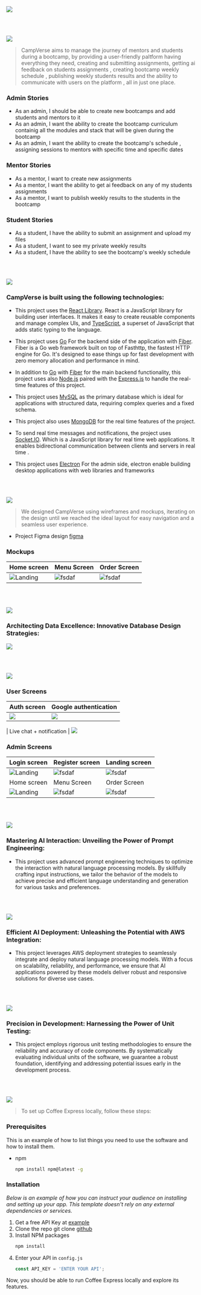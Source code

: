 <img src="./readme/title1.svg"/>

<br><br>

<!-- project philosophy -->
<img src="./readme/title2.svg"/>

> CampVerse aims to manage the journey of mentors and students during a bootcamp, by providing a user-friendly paltform having everything they need, creating and submitting assignments, getting ai feedback on students assignments , creating bootcamp weekly schedule , publishing weekly students results and the ability to communicate with users on the platform , all in just one place.

### Admin Stories
- As an admin, I should be able to create new bootcamps and add students and mentors to it
- As an admin, I want the ability to create the bootcamp curriculum containig all the modules and stack that will be given during the bootcamp
- As an admin, I want the ability to create the bootcamp's schedule , assigning sessions to mentors with specific time and specific dates

### Mentor Stories
- As a mentor, I want to create new assignments 
- As a mentor, I want the ability to get ai feedback on any of my students assignments
- As a mentor, I want to publish weekly results to the students in the bootcamp

### Student Stories
- As a student, I have the ability to submit an assignment and upload my files
- As a student, I want to see my private weekly results 
- As a student, I have the ability to see the bootcamp's weekly schedule 



<br><br>
<!-- Tech stack -->
<img src="./readme/title3.svg"/>

###  CampVerse is built using the following technologies:

- This project uses the [React Library](https://react.dev/). React is a JavaScript library for building user interfaces. It makes it easy to create reusable components and manage complex UIs, and [TypeScript](https://www.typescriptlang.org/), a superset of JavaScript that adds static typing to the language.

- This project uses [Go](https://go.dev/) For the backend side of the application with [Fiber](https://gofiber.io). Fiber is a Go web framework built on top of Fasthttp, the fastest HTTP engine for Go. It's designed to ease things up for fast development with zero memory allocation and performance in mind.

- In addition to [Go](https://go.dev/) with [Fiber](https://gofiber.io) for the main backend functionality, this project uses also [Node.js](https://nodejs.org/en) paired with the [Express.js](https://nodejs.org/en) to handle the real-time features of this project.
- This project uses [MySQL](https://www.mysql.com/) as the primary database which is ideal for applications with structured data, requiring complex queries and a fixed schema.

- This project also uses [MongoDB](https://www.mongodb.com/) for the real time features of the project.

- To send real time messages and notifications, the project uses [Socket.IO](https://socket.io/). Which is a JavaScript library for real time web applications. It enables bidirectional communication between clients and servers in real time .

- This project uses [Electron](https://www.electronjs.org/) For the admin side, electron enable building desktop applications with web libraries and frameworks

<br><br>
<!-- UI UX -->
<img src="./readme/title4.svg"/>


> We designed CampVerse using wireframes and mockups, iterating on the design until we reached the ideal layout for easy navigation and a seamless user experience.

- Project Figma design [figma](https://www.figma.com/file/LsuOx5Wnh5YTGSEtrgvz4l/Purrfect-Pals?type=design&node-id=257%3A79&mode=design&t=adzbABt5hbb91ucZ-1)


### Mockups
| Home screen  | Menu Screen | Order Screen |
| ---| ---| ---|
| ![Landing](./readme/demo/1440x1024.png) | ![fsdaf](./readme/demo/1440x1024.png) | ![fsdaf](./readme/demo/1440x1024.png) |

<br><br>

<!-- Database Design -->
<img src="./readme/title5.svg"/>

###  Architecting Data Excellence: Innovative Database Design Strategies:

<img src="./readme/gifs/Final_Schema_V0_MySql (1)_page-0002.jpg" />


<br><br>


<!-- Implementation -->
<img src="./readme/title6.svg"/>


### User Screens
| Auth screen | Google authentication |
| ---| ---|
| <img src="./readme/gifs/authPage-ezgif.com-video-to-gif-converter.gif" /> | <img src="./readme/gifs/Google_Oauth-ezgif.com-video-to-gif-converter.gif" /> |

| Live chat + notification |
 <img src="./readme/gifs/LiveChatNotifications-ezgif.com-video-to-gif-converter.gif" /> 


### Admin Screens 
| Login screen  | Register screen |  Landing screen |
| ---| ---| ---|
| ![Landing](./readme/demo/1440x1024.png) | ![fsdaf](./readme/demo/1440x1024.png) | ![fsdaf](./readme/demo/1440x1024.png) |
| Home screen  | Menu Screen | Order Screen |
| ![Landing](./readme/demo/1440x1024.png) | ![fsdaf](./readme/demo/1440x1024.png) | ![fsdaf](./readme/demo/1440x1024.png) |

<br><br>


<!-- Prompt Engineering -->
<img src="./readme/title7.svg"/>

###  Mastering AI Interaction: Unveiling the Power of Prompt Engineering:

- This project uses advanced prompt engineering techniques to optimize the interaction with natural language processing models. By skillfully crafting input instructions, we tailor the behavior of the models to achieve precise and efficient language understanding and generation for various tasks and preferences.

<br><br>

<!-- AWS Deployment -->
<img src="./readme/title8.svg"/>

###  Efficient AI Deployment: Unleashing the Potential with AWS Integration:

- This project leverages AWS deployment strategies to seamlessly integrate and deploy natural language processing models. With a focus on scalability, reliability, and performance, we ensure that AI applications powered by these models deliver robust and responsive solutions for diverse use cases.

<br><br>

<!-- Unit Testing -->
<img src="./readme/title9.svg"/>

###  Precision in Development: Harnessing the Power of Unit Testing:

- This project employs rigorous unit testing methodologies to ensure the reliability and accuracy of code components. By systematically evaluating individual units of the software, we guarantee a robust foundation, identifying and addressing potential issues early in the development process.

<br><br>


<!-- How to run -->
<img src="./readme/title10.svg"/>

> To set up Coffee Express locally, follow these steps:

### Prerequisites

This is an example of how to list things you need to use the software and how to install them.
* npm
  ```sh
  npm install npm@latest -g
  ```

### Installation

_Below is an example of how you can instruct your audience on installing and setting up your app. This template doesn't rely on any external dependencies or services._

1. Get a free API Key at [example](https://example.com)
2. Clone the repo
   git clone [github](https://github.com/your_username_/Project-Name.git)
3. Install NPM packages
   ```sh
   npm install
   ```
4. Enter your API in `config.js`
   ```js
   const API_KEY = 'ENTER YOUR API';
   ```

Now, you should be able to run Coffee Express locally and explore its features.
